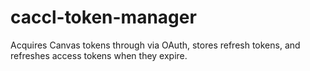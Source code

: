 # caccl-token-manager
Acquires Canvas tokens through via OAuth, stores refresh tokens, and refreshes access tokens when they expire.
